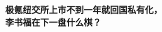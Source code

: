 <!DOCTYPE html>
<html lang="zh-CN">

<head>
    
<title>极氪纽交所上市不到一年就回国私有化，李书福在下一盘什么棋？_腾讯新闻</title>
<meta name="keywords" content="极氪,李书福,极氪纽交所,吉利,浙江吉利控股集团有限公司,私有化,张翔,上市">
<meta name="description" content="图片来源：视觉中国      文 ｜ 岳家琛       编辑 ｜ 孙春芳      出品 ｜ 棱镜·腾讯小满工作室      5月7日，吉利汽车发文：“计划收购极氪智能科技有限公司已发行全部股份。....">
<meta name="author" content="腾讯网">
<meta name="copyright" content="Copyright 1998 - 2025 Tencent. All Rights Reserved">
<meta property="og:type" content="news" />

<meta property="og:title" content="极氪纽交所上市不到一年就回国私有化，李书福在下一盘什么棋？_腾讯新闻" />
<meta property="og:description" content="图片来源：视觉中国      文 ｜ 岳家琛       编辑 ｜ 孙春芳      出品 ｜ 棱镜·腾讯小满工作室      5月7日，吉利汽车发文：“计划收购极氪智能科技有限公司已发行全部股份。...." />
<meta property="og:url" content="https://news.qq.com/rain/a/20250511A04VPJ00" />
<meta property="og:image" content="https://inews.gtimg.com/om_ls/Og-o-b1yxl1qvshnQ47-usNcye_NYS7JZWKiB33ljx3VoAA_640330/0" />
<meta property="article:author" content="棱镜" />
<meta property="article:published_time" content="2025-05-11 16:25:21" />
<meta property="category" content="auto" />

<meta name="baidu-site-verification" content="jJeIJ5X7pP" />
    <meta charset="utf-8" />
<meta http-equiv="X-UA-Compatible" content="IE=Edge" />
<meta name="viewport" content="width=device-width, initial-scale=1, shrink-to-fit=no" />
<link rel="dns-prefetch" href="mat1.gtimg.com">
<link rel="dns-prefetch" href="i.news.qq.com">
<link rel="shortcut icon" href="https://mat1.gtimg.com/qqcdn/qqindex2021/favicon.ico">
<script nomodule="true" src="https://mat1.gtimg.com/qqcdn/qqindex2021/common-static/20240515201444/core3-37-1.min.js"></script>
<script>
  try {
    if (!window.IntersectionObserver) {
      var observerScript = document.createElement('script');
      observerScript.src = "https://mat1.gtimg.com/qqcdn/qqindex2021/common-static/20241024141058/intersection-observer-polyfill.js";
      document.head.appendChild(observerScript);
    }
  } catch (error) {}
</script>

<script>
  try {
    if (!Element.prototype.scrollTo) {
      var scrollScript = document.createElement('script');
      scrollScript.src = "https://mat1.gtimg.com/qqcdn/qqindex2021/common-static/20241025153001/scroll-behavior-polyfill.js";
      document.head.appendChild(scrollScript);
    }
  } catch (error) {}
</script>
<script>
  try {
    if ('scrollRestoration' in window.history) {
      window.history.scrollRestoration = 'manual';
    }
    window.isPcClient = Boolean(window.electron) && (
      window.navigator.userAgent.indexOf('pc-client') > 0 ||
      window.navigator.userAgent.indexOf('TencentNews') > 0
    );
  } catch {}
</script>
<script>
  try {
    if (window.isPcClient) {
      var bodyStyle = document.createElement('style');
      bodyStyle.innerText = 'body{ zoom: 0.95 }';
      document.head.appendChild(bodyStyle);
    }
  } catch {}
</script>
<script>
  window.DATA = {"url":"https://view.inews.qq.com/a/20250511A04VPJ00","article_id":"20250511A04VPJ00","article_type":"0","title":"极氪纽交所上市不到一年就回国私有化，李书福在下一盘什么棋？","desc":"图片来源：视觉中国      文 ｜ 岳家琛       编辑 ｜ 孙春芳      出品 ｜ 棱镜·腾讯小满工作室      5月7日，吉利汽车发文：“计划收购极氪智能科技有限公司已发行全部股份。....","iNewsRecommendLevel":1,"abstract":"图片来源：视觉中国      文 ｜ 岳家琛       编辑 ｜ 孙春芳      出品 ｜ 棱镜·腾讯小满工作室      5月7日，吉利汽车发文：“计划收购极氪智能科技有限公司已发行全部股份。....","catalog1":"auto","ad_channel_sign":"auto","introduction":"","media":"棱镜","media_id":"3285","pubtime":"2025-05-11 16:25:21","comment_id":"8410970296","political":0,"cmsId":"20250511A04VPJ00","cms_id":"20250511A04VPJ00","closeAllAd":0,"closeAllFavorite":false,"originContent":{"directory":{"ai_list":[{"desc":"吉利汽车计划收购极氪全部股份","link":"AIPOS_0"},{"desc":"极氪私有化原因及影响","link":"AIPOS_1"},{"desc":"吉利控股集团《台州宣言》","link":"AIPOS_2"},{"desc":"极氪的市场表现及改革需求","link":"AIPOS_3"},{"desc":"极氪的组织架构调整","link":"AIPOS_4"}],"enable":1,"list":null},"key_points_show":["吉利汽车计划收购极氪智能科技有限公司已发行全部股份，实现完全合并，提升竞争力。","极氪从上市到宣布私有化，仅不到一年时间，私有化后能摆脱资本市场短期波动干扰，提升决策效率。","由于成本和技术成为未来竞争关键因素，吉利开始从“多生孩子好打架”转变为“集中协同”。","极氪与领克品牌整合后，双方研发投入预计将降低10%-20%，供应链成本下降5%-8%，产能利用率提升3%-5%。","目前，极氪面临净亏损问题，2021年至2023年累计亏损约204.33亿元，私有化后或能更好地应对市场竞争。"],"text":"\u003cdiv class=\"rich_media_content\"\u003e\u003cp style=\"text-align: center\"\u003e\u003cspan style=\"display: inline-block; max-width: 100%\" data-widget=\"image\"\u003e\u003c!--IMG_0--\u003e\u003cspan style=\"color: #999; display: block; font-size: 12px; line-height: 18px; text-align: center; word-wrap: break-word\"\u003e图片来源：视觉中国\u003c/span\u003e\u003c/span\u003e\u003c/p\u003e\u003csection style=\"background-color: rgb(255, 255, 255); color: rgb(34, 34, 34); font-size: 17px; letter-spacing: 0.544px; margin: 0px 0px 0em; max-width: 100%; outline: 0px; padding: 0px; text-align: justify; text-wrap-mode: wrap\" data-exeditor-arbitrary-box=\"wrap\"\u003e\u003cp\u003e文 ｜ 岳家琛  \u003c/p\u003e\u003cp\u003e编辑 ｜ 孙春芳\u003c/p\u003e\u003cp\u003e出品 ｜ 棱镜·腾讯小满工作室\u003c/p\u003e\u003c/section\u003e\u003cp style=\"text-align: justify\"\u003e\u003c!--AIPOS_0--\u003e5月7日，\u003c!--SECURE_LINK_BEGIN_0--\u003e吉利汽车\u003c!--SECURE_LINK_END_0--\u003e发文：“计划收购\u003c!--SECURE_LINK_BEGIN_1--\u003e极氪\u003c!--SECURE_LINK_END_1--\u003e智能科技有限公司已发行全部股份。吉利汽车目前持有极氪约65.7%的股份，如交易完成，极氪将与吉利汽车实现完全合并。”\u003c/p\u003e\u003cp style=\"text-align: justify\"\u003e极氪从上市到宣布私有化，仅仅不到一年时间。\u003c/p\u003e\u003cp style=\"text-align: justify\"\u003e对于二者的合并，北方工业大学汽车产业创新研究中心研究员张翔表示：“吉利选择‘回归一个吉利’，可以整合资源，提升竞争力。”\u003c/p\u003e\u003cp style=\"text-align: justify\"\u003e\u003c!--AIPOS_1--\u003e“私有化后的极氪，能够摆脱资本市场的短期波动干扰，提升决策效率，不再受美国股票市场规则的诸多限制，从而能够更灵活地制定战略，实现长远布局。”张翔说。\u003c/p\u003e\u003cp style=\"text-align: justify\"\u003e尤其是对于极氪而言，在销售承压、“一年磨三剑”成为一个梗的背景下，极氪亟需获得集团的支持，并重新取得市场的认可。因而变革势在必行。\u003c/p\u003e\u003cp style=\"text-align: justify\"\u003e截至5月9日收盘，吉利汽车港股报18.36港元，两天累计涨幅9.42%，市值增加159亿港元。极氪美股过去两天实现了15.36%的涨幅。\u003c/p\u003e\u003cp style=\"text-align: justify\"\u003e\u003cspan style=\"display: inline-block; max-width: 100%\" data-widget=\"image\"\u003e\u003c!--IMG_1--\u003e\u003cspan style=\"color: #999; display: block; font-size: 12px; line-height: 18px; text-align: center; word-wrap: break-word\"\u003e（吉利台州临海工厂，作者拍摄）\u003c/span\u003e\u003c/span\u003e\u003c/p\u003e\u003cp style=\"text-align: justify\"\u003e\u003cstrong\u003e李书福回归一个吉利\u003c/strong\u003e\u003c/p\u003e\u003cp style=\"text-align: justify\"\u003e对于吉利和极氪的合并，\u003c!--AIPOS_2--\u003e吉利控股集团在公告中称，此举是进一步落实《台州宣言》，聚焦汽车主业，提升资源利用效率，深化品牌协同的重要步骤，将强化吉利汽车在智能新能源汽车领域的全球竞争力。\u003c/p\u003e\u003cp style=\"text-align: justify\"\u003e什么是《台州宣言》？\u003c/p\u003e\u003cp style=\"text-align: justify\"\u003e2024年9月，吉利控股在台州国际汽车工业博览会上发布了《台州宣言》，宣布企业进入战略转型全新阶段。\u003c/p\u003e\u003cp style=\"text-align: justify\"\u003e浙江台州，被吉利称为“梦开始的地方”。1998年，吉利第一辆汽车在台州临海下线。去年9月，《台州宣言》发布前夕，吉利控股管理层集体来到台州临海工厂参观。吉利控股借用创始地所在城市的名字，命名了自己的转型战略。\u003c!--MID_AD_0--\u003e\u003c!--EOP_0--\u003e\u003c/p\u003e\u003c!--MID_ARTICLE_AD_0--\u003e\u003c!--PARAGRAPH_0--\u003e\u003cp style=\"text-align: justify\"\u003e如今，吉利又进入了转折的“十字路口”。《台州宣言》提出，全面梳理吉利各业务板块，厘清业务定位。进一步明晰各品牌定位，理顺股权关系，减少利益冲突和重复投资，提高资源利用效率。\u003c/p\u003e\u003cp style=\"text-align: justify\"\u003e其中，《台州宣言》提出“厘清业务定位、提高资源利用效率”，也折射出吉利此前定位不清晰，品牌之间存在利益冲突等问题。多品牌战略在供应商、采购、研发等方面的弊端越来越明显。各品牌之间产生了严重内耗。\u003c/p\u003e\u003cp style=\"text-align: justify\"\u003e根据梳理，大整合之前，整个吉利系共有多达14个汽车品牌，如吉利、几何、\u003c!--SECURE_LINK_BEGIN_2--\u003e领克\u003c!--SECURE_LINK_END_2--\u003e、极氪、\u003c!--SECURE_LINK_BEGIN_3--\u003e沃尔沃\u003c!--SECURE_LINK_END_3--\u003e、\u003c!--SECURE_LINK_BEGIN_4--\u003e极星\u003c!--SECURE_LINK_END_4--\u003e、\u003c!--SECURE_LINK_BEGIN_5--\u003e路特斯\u003c!--SECURE_LINK_END_5--\u003e、\u003c!--SECURE_LINK_BEGIN_6--\u003esmart\u003c!--SECURE_LINK_END_6--\u003e、雷达、翼真等。有的是自主品牌，有的是通过收购、入股等方式获得。\u003c/p\u003e\u003cp style=\"text-align: justify\"\u003e“吉利汽车旗下极氪定位为全球豪华科技品牌，领克定位为全球新能源高端品牌，\u003c!--SECURE_LINK_BEGIN_7--\u003e吉利银河\u003c!--SECURE_LINK_END_7--\u003e和中国星定位为全球主流品牌。”对于目前旗下各品牌的定位，吉利控股这样说。\u003c/p\u003e\u003cp style=\"text-align: justify\"\u003e如今，在汽车市场的激烈竞争格局之下，成本和技术成为企业在未来竞争中取胜的关键因素。在这一背景下，吉利开始从“多生孩子好打架”转变为“集中协同”。\u003c/p\u003e\u003cp style=\"text-align: justify\"\u003e吉利控股表示，各品牌在扩大细分市场份额的同时，寻求协同发展，在技术、产品、供应链、制造、营销与服务、国际市场拓展等方面强化协同，提高技术创新实力，激发规模效应。\u003c/p\u003e\u003cp style=\"text-align: justify\"\u003e在这一战略之下，吉利控股在过去半年开展了大刀阔斧的改革。\u003c/p\u003e\u003cp style=\"text-align: justify\"\u003e“‘回归一个吉利’的背后，是吉利对品牌布局的反思与调整。前些年投资热潮席卷，多品牌战略盛行，但随着资本逐渐冷静，多品牌战略的弊端日益凸显，品牌分散导致资源无法集中调配，影响了企业的运营效率与发展活力。”张翔说。\u003c!--MID_AD_1--\u003e\u003c!--EOP_1--\u003e\u003c/p\u003e\u003c!--MID_ARTICLE_AD_1--\u003e\u003c!--PARAGRAPH_1--\u003e\u003cp style=\"text-align: justify\"\u003e对于极氪与吉利汽车合并，吉利控股集团董事长李书福也表示：“面对激烈的市场竞争和日益复杂的经济环境，我们将审时度势、根据《台州宣言》精神，持续推动汽车业务整合，回归一个吉利，整合技术优势，提高创新能力、盈利能力，持续创造长期价值，打造全球领先的智能电动汽车集团。”\u003c!--MID_AD_2--\u003e\u003c!--EOP_2--\u003e\u003c/p\u003e\u003c!--MID_ARTICLE_AD_2--\u003e\u003c!--PARAGRAPH_2--\u003e\u003cp style=\"text-align: justify\"\u003e\u003cstrong\u003e两次整合背后\u003c/strong\u003e\u003c/p\u003e\u003cp style=\"text-align: justify\"\u003e《台州宣言》后，吉利控股的第一个改革便是极氪与领克的合并。\u003c/p\u003e\u003cp style=\"text-align: justify\"\u003e2024年11月14日，吉利宣布了领克和极氪的合并计划。今年2月14日，极氪、领克完成股权交割，正式成立极氪科技集团，极氪持有领克51%股份，领克其余49%股份继续由吉利汽车旗下全资子公司持有。\u003c/p\u003e\u003cp style=\"text-align: justify\"\u003e极氪成立初衷是作为吉利向高端纯电赛道转型的抓手。平安证券的研报也分析道，当年选择独立于传统车企，可以让极氪轻装上阵，探索转型路径，以较快速度获取转型经验，并赋能给整个吉利汽车集团。\u003c/p\u003e\u003cp style=\"text-align: justify\"\u003e而如今，“极氪已成功培育壮大，私有化退市能避免资源分散，充分利用已有的海外市场经验与资源，优化集团的资本配置。”张翔说。\u003c/p\u003e\u003cp style=\"text-align: justify\"\u003e极氪智能科技CEO安聪慧在财报电话会上表示，极氪和领克品牌整合，将进行全面的产品梳理和规划，避免冲突。\u003c/p\u003e\u003cp style=\"text-align: justify\"\u003e节省成本，减少资源浪费是最直接的效果。在财报电话会上，安聪慧称，在极氪和领克品牌整合后，双方研发投入预计将降低10%-20%，供应链成本下降5%-8%，产能利用率提升3%-5%。\u003c/p\u003e\u003cp style=\"text-align: justify\"\u003e吉利控股行政总裁桂生悦在电话会上也表示，极氪和领克如果不整合，必然带来同业竞争的内部矛盾，双方在研发、架构、销售等多方面也会出现重复投资和叠加花费的局面。\u003c/p\u003e\u003cp style=\"text-align: justify\"\u003e“如果不整合，无论是领克还是极氪，综合竞争力都无法提升。”桂生悦说。\u003c/p\u003e\u003cp style=\"text-align: justify\"\u003e本次私有化则是另一个考量。事实上，极氪退市并入吉利汽车，发生得很突然。\u003c/p\u003e\u003cp style=\"text-align: justify\"\u003e此前，极星已经在美国的交易所上市，但资本的力量并没有对这一品牌带来帮助。而今，极氪类似的迹象也开始明显。\u003c/p\u003e\u003cp style=\"text-align: justify\"\u003e2024年5月10日，极氪在纽交所挂牌上市，发行价为21美元，市值98亿美元。但是自上市以来，极氪在美股市场的表现整体欠佳，股价一直在20至30美元之间来回波动，并未如此前上市的“蔚、小、理”一样实现股价飙升。\u003c!--MID_AD_3--\u003e\u003c!--EOP_3--\u003e\u003c/p\u003e\u003c!--MID_ARTICLE_AD_3--\u003e\u003c!--PARAGRAPH_3--\u003e\u003cp style=\"text-align: justify\"\u003e一位汽车行业的分析师认为，2025年4月，美国证监会启动大规模中概股退市调查，且极氪自身也一直亏损，这使得在目前的形势下，极氪在美国资本市场难以实现再融资。\u003c/p\u003e\u003cp style=\"text-align: justify\"\u003e他表示，只有私有化，极氪才能拥有继续应对市场竞争的“子弹”。\u003c/p\u003e\u003cp style=\"text-align: justify\"\u003e\u003cstrong\u003e一系列调整正在进行中\u003c/strong\u003e\u003c/p\u003e\u003cp style=\"text-align: justify\"\u003e“极氪之于吉利，是探索高端化的重要资产，如果因为资本的问题导致品牌没落，这对于整个吉利都是非常危险的。”一位汽车行业人士说。\u003c/p\u003e\u003cp style=\"text-align: justify\"\u003e\u003c!--AIPOS_3--\u003e目前，仍未实现扭亏是极氪面临的棘手问题。2021年至2023年，极氪净亏损分别高达45.14亿元、76.55亿元和82.64亿元，三年累计亏损约204.33亿元。\u003c/p\u003e\u003cp style=\"text-align: justify\"\u003e2024年全年，极氪品牌实现总营收约759.13亿元，同比增长47%。然而，全年净亏损却高达64.24亿元。亏损的主要原因是研发费用的不断攀升以及渠道搭建铺设的基础成本支出。\u003c/p\u003e\u003cp style=\"text-align: justify\"\u003e从销售数据来看，今年前4个月，极氪科技集团整体销量为15.53万台，其中领克表现尚可，销量为10.02万台，同比增长26%；极氪品牌销量仅为5.51万台，同比仅增长12%，增幅落后于领克。\u003c/p\u003e\u003cp style=\"text-align: justify\"\u003e目前，极氪共有6款车型在售，包括\u003c!--SECURE_LINK_BEGIN_8--\u003e极氪001\u003c!--SECURE_LINK_END_8--\u003e、007、009、X、7X、MIX，涵盖了轿跑、轿车、MPV、SUV，均为纯电车型。今年，极氪将推出3款全新车型。\u003c/p\u003e\u003cp style=\"text-align: justify\"\u003e2024年，极氪汽车销售总量为22.21万台，同比增长87%，虽然成为“中国纯电豪华品牌销售冠军”，却没有完成年度销售23万台的目标。其中，主力车型极氪001因\u003c!--SECURE_LINK_BEGIN_9--\u003e小米SU7\u003c!--SECURE_LINK_END_9--\u003e等竞品冲击而导致销量下滑。\u003c!--MID_AD_4--\u003e\u003c!--EOP_4--\u003e\u003c/p\u003e\u003c!--MID_ARTICLE_AD_4--\u003e\u003c!--PARAGRAPH_4--\u003e\u003cp style=\"text-align: justify\"\u003e面对迫切的改革需求，极氪选择先调整人力结构。\u003c/p\u003e\u003cp style=\"text-align: justify\"\u003e\u003c!--AIPOS_4--\u003e极氪科技集团5月4日宣布，极氪科技集团副总裁、领克销售公司总经理林杰开始分管极氪品牌国内营销、销售、服务整体工作，直接管理品牌营销中心、用户增长中心、用户交付中心。\u003c/p\u003e\u003cp style=\"text-align: justify\"\u003e此外，极氪科技集团副总裁林金文，将直接管理用户服务中心、用户网络中心、用户数字化、运营与流程，并协助林杰处理极氪品牌国内的营销、销售及服务工作，向林杰汇报。\u003c/p\u003e\u003cp style=\"text-align: justify\"\u003e据吉利一位内部人士称，林杰是吉利体系内的一员“老将”了，本次调整的主要任务就是统筹领克与极氪的协同战略，更好的发挥整合效应。\u003c/p\u003e\u003cp style=\"text-align: justify\"\u003e随着本次私有化的进行，极氪与吉利团队或许也将面临进一步调整。\u003c/p\u003e\u003cp style=\"text-align: justify\"\u003e林杰上任后，销售渠道变革的措施已经传出。\u003c/p\u003e\u003cp style=\"text-align: justify\"\u003e未来，极氪将在四五线等下沉的空白市场和低效市场引入合伙人模式，门店依旧沿用极氪家名字，构建“直营为主、合伙人模式为辅”的新打法。\u003c/p\u003e\u003cp style=\"text-align: justify\"\u003e极氪规划在2025年新开近200家门店，到今年年底，预计门店数量达到560家左右。\u003c/p\u003e\u003cp style=\"text-align: justify\"\u003e据媒体报道称，极氪首批选取衢州、惠州、三亚、乌鲁木齐、临沂5个已开业城市转型合伙人模式。在合伙人的筛选方面，优先吉利、领克体系内的投资人，同时向社会优质投资人开放。\u003c/p\u003e\u003cp style=\"text-align: justify\"\u003e据一位汽车行业人士分析，围绕着吉利和极氪的一系列变革，也是传统车企在当前重构竞争力的一场实验。当规模扩张边际效益递减时，无论研发还是营销，能力聚焦才是车企突围的关键。\u003c/p\u003e\u003cp style=\"text-align: justify\"\u003e如果吉利和极氪的这一系列改革取得成功，其意义或许不仅局限于这一家企业，也将为中国汽车企业突出重围，多品牌整合提供一个范式。\u003c/p\u003e\u003cdiv powered-by=\"qqnews_ex-editor\"\u003e\u003c/div\u003e\u003cstyle\u003e.rich_media_content{--news-tabel-th-night-color: #444444;--news-font-day-color: #333;--news-font-night-color: #d9d9d9;--news-bottom-distance: 22px}.rich_media_content p:not([data-exeditor-arbitrary-box=image-box]){letter-spacing:.5px;line-height:30px;margin-bottom:var(--news-bottom-distance);word-wrap:break-word}.rich_media_content{color:var(--news-font-day-color);font-size:18px}@media(prefers-color-scheme:dark){body:not([data-weui-theme=light]):not([dark-mode-disable=true]) .rich_media_content p:not([data-exeditor-arbitrary-box=image-box]){letter-spacing:.5px;line-height:30px;margin-bottom:var(--news-bottom-distance);word-wrap:break-word}body:not([data-weui-theme=light]):not([dark-mode-disable=true]) .rich_media_content{color:var(--news-font-night-color)}}.data_color_scheme_dark .rich_media_content p:not([data-exeditor-arbitrary-box=image-box]){letter-spacing:.5px;line-height:30px;margin-bottom:var(--news-bottom-distance);word-wrap:break-word}.data_color_scheme_dark .rich_media_content{color:var(--news-font-night-color)}.data_color_scheme_dark .rich_media_content{font-size:18px}.rich_media_content p[data-exeditor-arbitrary-box=image-box]{margin-bottom:11px}.rich_media_content\u003ediv:not(.qnt-video),.rich_media_content\u003esection{margin-bottom:var(--news-bottom-distance)}.rich_media_content hr{margin-bottom:var(--news-bottom-distance)}.rich_media_content .link_list{margin:0;margin-top:20px;min-height:0!important}.rich_media_content blockquote{background:#f9f9f9;border-left:6px solid #ccc;margin:1.5em 10px;padding:.5em 10px}.rich_media_content blockquote p{margin-bottom:0!important}.data_color_scheme_dark .rich_media_content blockquote{background:#323232}@media(prefers-color-scheme:dark){body:not([data-weui-theme=light]):not([dark-mode-disable=true]) .rich_media_content blockquote{background:#323232}}.rich_media_content ol[data-ex-list]{--ol-start: 1;--ol-list-style-type: decimal;list-style-type:none;counter-reset:olCounter calc(var(--ol-start,1) - 1);position:relative}.rich_media_content ol[data-ex-list]\u003eli\u003e:first-child::before{content:counter(olCounter,var(--ol-list-style-type)) '. ';counter-increment:olCounter;font-variant-numeric:tabular-nums;display:inline-block}.rich_media_content ul[data-ex-list]{--ul-list-style-type: circle;list-style-type:none;position:relative}.rich_media_content ul[data-ex-list].nonUnicode-list-style-type\u003eli\u003e:first-child::before{content:var(--ul-list-style-type) ' ';font-variant-numeric:tabular-nums;display:inline-block;transform:scale(0.5)}.rich_media_content ul[data-ex-list].unicode-list-style-type\u003eli\u003e:first-child::before{content:var(--ul-list-style-type) ' ';font-variant-numeric:tabular-nums;display:inline-block;transform:scale(0.8)}.rich_media_content ol:not([data-ex-list]){padding-left:revert}.rich_media_content ul:not([data-ex-list]){padding-left:revert}.rich_media_content table{display:table;border-collapse:collapse;margin-bottom:var(--news-bottom-distance)}.rich_media_content table th,.rich_media_content table td{word-wrap:break-word;border:1px solid #ddd;white-space:nowrap;padding:2px 5px}.rich_media_content table th{font-weight:700;background-color:#f0f0f0;text-align:left}.rich_media_content table p{margin-bottom:0!important}.data_color_scheme_dark .rich_media_content table th{background:var(--news-tabel-th-night-color)}@media(prefers-color-scheme:dark){body:not([data-weui-theme=light]):not([dark-mode-disable=true]) .rich_media_content table th{background:var(--news-tabel-th-night-color)}}.rich_media_content .qqnews_image_desc,.rich_media_content p[type=om-image-desc]{line-height:20px!important;text-align:center!important;font-size:14px!important;color:#666!important}.rich_media_content div[data-exeditor-arbitrary-box=wrap]:not([data-exeditor-arbitrary-box-special-style]){max-width:100%}.rich_media_content .qqnews-content{--wmfont: 0;--wmcolor: transparent;font-size:var(--wmfont);color:var(--wmcolor);line-height:var(--wmfont)!important;margin-bottom:var(--wmfont)!important}.rich_media_content .qqnews_sign_emphasis{background:#f7f7f7}.rich_media_content .qqnews_sign_emphasis ol{word-wrap:break-word;border:none;color:#5c5c5c;line-height:28px;list-style:none;margin:14px 0 6px;padding:16px 15px 4px}.rich_media_content .qqnews_sign_emphasis p{margin-bottom:12px!important}.rich_media_content .qqnews_sign_emphasis ol\u003eli\u003ep{padding-left:30px}.rich_media_content .qqnews_sign_emphasis ol\u003eli{list-style:none}.rich_media_content .qqnews_sign_emphasis ol\u003eli\u003ep:first-child::before{margin-left:-30px;content:counter(olCounter,decimal) ''!important;counter-increment:olCounter!important;font-variant-numeric:tabular-nums!important;background:#37f;border-radius:2px;color:#fff;font-size:15px;font-style:normal;text-align:center;line-height:18px;width:18px;height:18px;margin-right:12px;position:relative;top:-1px}.data_color_scheme_dark .rich_media_content .qqnews_sign_emphasis{background:#262626}.data_color_scheme_dark .rich_media_content .qqnews_sign_emphasis ol\u003eli\u003ep{color:#a9a9a9}@media(prefers-color-scheme:dark){body:not([data-weui-theme=light]):not([dark-mode-disable=true]) .rich_media_content .qqnews_sign_emphasis{background:#262626}body:not([data-weui-theme=light]):not([dark-mode-disable=true]) .rich_media_content .qqnews_sign_emphasis ol\u003eli\u003ep{color:#a9a9a9}}.rich_media_content h1,.rich_media_content h2,.rich_media_content h3,.rich_media_content h4,.rich_media_content h5,.rich_media_content h6{margin-bottom:var(--news-bottom-distance);font-weight:700}.rich_media_content h1{font-size:20px}.rich_media_content h2,.rich_media_content h3{font-size:19px}.rich_media_content h4,.rich_media_content h5,.rich_media_content h6{font-size:18px}.rich_media_content li:empty{display:none}.rich_media_content ul,.rich_media_content ol{margin-bottom:var(--news-bottom-distance)}.rich_media_content div\u003ep:only-child{margin-bottom:0!important}.rich_media_content .cms-cke-widget-title-wrap p{margin-bottom:0!important}\u003c/style\u003e\u003c/div\u003e","version":"v2"},"originAttribute":{"IMG_0":{"bigOrigUrl":"https://inews.gtimg.com/news_bt/OYARWwLzHKk5W8Lui_354rsrJ00vG3x3FZDBJZwMiSw4sAA/0","compressUrl":"https://inews.gtimg.com/news_bt/OYARWwLzHKk5W8Lui_354rsrJ00vG3x3FZDBJZwMiSw4sAA/641","desc":"","fullPic":"1","height":458,"imgurl0":"https://inews.gtimg.com/news_bt/OYARWwLzHKk5W8Lui_354rsrJ00vG3x3FZDBJZwMiSw4sAA/0","imgurl1000":"https://inews.gtimg.com/news_bt/OYARWwLzHKk5W8Lui_354rsrJ00vG3x3FZDBJZwMiSw4sAA/1000","islong":0,"origUrl":"https://inews.gtimg.com/news_bt/OYARWwLzHKk5W8Lui_354rsrJ00vG3x3FZDBJZwMiSw4sAA/1000","size":2507,"style":"display: inline-block; max-width: 100%; width: 100%","thumb":"https://inews.gtimg.com/news_bt/OYARWwLzHKk5W8Lui_354rsrJ00vG3x3FZDBJZwMiSw4sAA_181x181s/0","url":"https://inews.gtimg.com/news_bt/OYARWwLzHKk5W8Lui_354rsrJ00vG3x3FZDBJZwMiSw4sAA/641","width":641},"IMG_1":{"bigOrigUrl":"https://inews.gtimg.com/news_bt/Olq1CehtKrtTPUr_I8K5AUqyPuGtSfTqaZQn00gLbd-EIAA/0","compressUrl":"https://inews.gtimg.com/news_bt/Olq1CehtKrtTPUr_I8K5AUqyPuGtSfTqaZQn00gLbd-EIAA/641","desc":"","fullPic":"1","height":480,"imgurl0":"https://inews.gtimg.com/news_bt/Olq1CehtKrtTPUr_I8K5AUqyPuGtSfTqaZQn00gLbd-EIAA/0","imgurl1000":"https://inews.gtimg.com/news_bt/Olq1CehtKrtTPUr_I8K5AUqyPuGtSfTqaZQn00gLbd-EIAA/1000","islong":0,"origUrl":"https://inews.gtimg.com/news_bt/Olq1CehtKrtTPUr_I8K5AUqyPuGtSfTqaZQn00gLbd-EIAA/641","size":91,"style":"display: inline-block; max-width: 100%; width: 100%","thumb":"https://inews.gtimg.com/news_bt/Olq1CehtKrtTPUr_I8K5AUqyPuGtSfTqaZQn00gLbd-EIAA_181x181s/0","url":"https://inews.gtimg.com/news_bt/Olq1CehtKrtTPUr_I8K5AUqyPuGtSfTqaZQn00gLbd-EIAA/641","width":641},"SECURE_LINK_BEGIN_0":{"cms_orig_info":{"desc":"吉利汽车","trust_level":1,"type":"huaci_car","url":"https://auto.qq.com/h5/select.html/?qnShowType=1#/vehicle?brand_id=34\u0026source=article_underline_word"},"desc":"吉利汽车","trust_level":1,"type":"huaci_car","url":"https://auto.qq.com/h5/select.html/?qnShowType=1#/vehicle?brand_id=34\u0026source=article_underline_word"},"SECURE_LINK_BEGIN_1":{"cms_orig_info":{"desc":"极氪","trust_level":1,"type":"huaci_car","url":"https://auto.qq.com/h5/select.html/?qnShowType=1#/vehicle?brand_id=450\u0026source=article_underline_word"},"desc":"极氪","trust_level":1,"type":"huaci_car","url":"https://auto.qq.com/h5/select.html/?qnShowType=1#/vehicle?brand_id=450\u0026source=article_underline_word"},"SECURE_LINK_BEGIN_2":{"cms_orig_info":{"desc":"领克","trust_level":1,"type":"huaci_car","url":"https://auto.qq.com/h5/select.html/?qnShowType=1#/vehicle?brand_id=267\u0026source=article_underline_word"},"desc":"领克","trust_level":1,"type":"huaci_car","url":"https://auto.qq.com/h5/select.html/?qnShowType=1#/vehicle?brand_id=267\u0026source=article_underline_word"},"SECURE_LINK_BEGIN_3":{"cms_orig_info":{"desc":"沃尔沃","trust_level":1,"type":"huaci_car","url":"https://auto.qq.com/h5/select.html/?qnShowType=1#/vehicle?brand_id=19\u0026source=article_underline_word"},"desc":"沃尔沃","trust_level":1,"type":"huaci_car","url":"https://auto.qq.com/h5/select.html/?qnShowType=1#/vehicle?brand_id=19\u0026source=article_underline_word"},"SECURE_LINK_BEGIN_4":{"cms_orig_info":{"desc":"极星","trust_level":1,"type":"huaci_car","url":"https://auto.qq.com/h5/select.html/?qnShowType=1#/vehicle?brand_id=293\u0026source=article_underline_word"},"desc":"极星","trust_level":1,"type":"huaci_car","url":"https://auto.qq.com/h5/select.html/?qnShowType=1#/vehicle?brand_id=293\u0026source=article_underline_word"},"SECURE_LINK_BEGIN_5":{"cms_orig_info":{"desc":"路特斯","trust_level":1,"type":"huaci_car","url":"https://auto.qq.com/h5/select.html/?qnShowType=1#/vehicle?brand_id=83\u0026source=article_underline_word"},"desc":"路特斯","trust_level":1,"type":"huaci_car","url":"https://auto.qq.com/h5/select.html/?qnShowType=1#/vehicle?brand_id=83\u0026source=article_underline_word"},"SECURE_LINK_BEGIN_6":{"cms_orig_info":{"desc":"smart","trust_level":1,"type":"huaci_car","url":"https://auto.qq.com/h5/series.html/#/?serial_id=9308\u0026source=article_underline_word"},"desc":"smart","trust_level":1,"type":"huaci_car","url":"https://auto.qq.com/h5/series.html/#/?serial_id=9308\u0026source=article_underline_word"},"SECURE_LINK_BEGIN_7":{"cms_orig_info":{"desc":"吉利银河","trust_level":1,"type":"huaci_car","url":"https://auto.qq.com/h5/select.html/?qnShowType=1#/vehicle?brand_id=726\u0026source=article_underline_word"},"desc":"吉利银河","trust_level":1,"type":"huaci_car","url":"https://auto.qq.com/h5/select.html/?qnShowType=1#/vehicle?brand_id=726\u0026source=article_underline_word"},"SECURE_LINK_BEGIN_8":{"cms_orig_info":{"desc":"极氪001","trust_level":1,"type":"huaci_car","url":"https://auto.qq.com/h5/series.html/#/?serial_id=7440\u0026source=article_underline_word"},"desc":"极氪001","trust_level":1,"type":"huaci_car","url":"https://auto.qq.com/h5/series.html/#/?serial_id=7440\u0026source=article_underline_word"},"SECURE_LINK_BEGIN_9":{"cms_orig_info":{"desc":"小米SU7","trust_level":1,"type":"huaci_car","url":"https://auto.qq.com/h5/series.html/#/?serial_id=10628\u0026source=article_underline_word"},"desc":"小米SU7","trust_level":1,"type":"huaci_car","url":"https://auto.qq.com/h5/series.html/#/?serial_id=10628\u0026source=article_underline_word"},"SECURE_LINK_END_0":{"trust_level":1},"SECURE_LINK_END_1":{"trust_level":1},"SECURE_LINK_END_2":{"trust_level":1},"SECURE_LINK_END_3":{"trust_level":1},"SECURE_LINK_END_4":{"trust_level":1},"SECURE_LINK_END_5":{"trust_level":1},"SECURE_LINK_END_6":{"trust_level":1},"SECURE_LINK_END_7":{"trust_level":1},"SECURE_LINK_END_8":{"trust_level":1},"SECURE_LINK_END_9":{"trust_level":1}},"selfDeclare":{},"userAddress":"北京","card":{"chlid":"3285","chlname":"棱镜","desc":"腾讯新闻出品栏目，《棱镜》聚焦泛财经深度记录。","icon":"https://inews.gtimg.com/newsapp_ls/0/14314586619_200200/0","msgEntry":1,"uin":"ec18505b6957a1314c","update_frequency":"0","vip_desc":"腾讯新闻《棱镜》栏目官方账号","vip_icon_night":"http://inews.gtimg.com/newsapp_ls/0/14876052067/0","vip_place":"left","vip_type":"30012","vip_icon":"http://inews.gtimg.com/newsapp_ls/0/14876051701/0","vip_type_new":"30012","suid":"8QMd2n1V5YAbvzzf","liveInfo":{},"cpLevel":1},"interationCount":{"like":1,"collect":0,"share":1},"payment_info":{"is_free_to_read":0,"need_pay":0,"pay_type":"","text_free_percent":0},"article_is_pay":false,"payment_column_info_v1":{"is_column_pay":false,"read_count_all":0},"tag_info_item":null,"contentWordsNum":3003,"extraProperty":{"FeedbackDetailDisableInsert":0,"zanSkinType":""},"relateWelfare":{},"aiSwitch":true,"isOversize":false,"videoArr":[]};
</script>
<script>
  window.channelInfo = {"channelConfig":{"channelNav":[{"_auto_id":"1","active_alien_img":"","alien_img":"","channel_id":"news_news_home","is_local":"0","link":"https://www.qq.com","name_cn":"首页","name_en":"home"},{"_auto_id":"2","active_alien_img":"","alien_img":"","channel_id":"news_news_top","is_local":"0","link":"","name_cn":"要闻","name_en":"news"},{"_auto_id":"4","active_alien_img":"","alien_img":"","channel_id":"news_news_bj","is_local":"1","link":"","name_cn":"北京","name_en":"bj"},{"_auto_id":"5","active_alien_img":"","alien_img":"","channel_id":"news_news_finance","is_local":"0","link":"","name_cn":"财经","name_en":"finance"},{"_auto_id":"6","active_alien_img":"","alien_img":"","channel_id":"news_news_tech","is_local":"0","link":"","name_cn":"科技","name_en":"tech"},{"_auto_id":"7","active_alien_img":"","alien_img":"","channel_id":"tv","is_local":"0","link":"https://v.qq.com/channel/tv/?ptag=qqnews","name_cn":"电视剧","name_en":"tv"},{"_auto_id":"8","active_alien_img":"","alien_img":"","channel_id":"news_news_qa","is_local":"0","link":"","name_cn":"热问","name_en":"qa"},{"_auto_id":"9","active_alien_img":"","alien_img":"","channel_id":"news_news_ent","is_local":"0","link":"","name_cn":"娱乐","name_en":"ent"},{"_auto_id":"10","active_alien_img":"","alien_img":"","channel_id":"variety","is_local":"0","link":"https://v.qq.com/channel/variety/?ptag=qqnews","name_cn":"综艺","name_en":"variety"},{"_auto_id":"11","active_alien_img":"","alien_img":"","channel_id":"news_news_sports","is_local":"0","link":"","name_cn":"体育","name_en":"sports"},{"_auto_id":"13","active_alien_img":"","alien_img":"","channel_id":"news_news_nba","is_local":"0","link":"","name_cn":"NBA","name_en":"nba"},{"_auto_id":"14","active_alien_img":"","alien_img":"","channel_id":"news_news_world","is_local":"0","link":"","name_cn":"国际","name_en":"world"},{"_auto_id":"15","active_alien_img":"","alien_img":"","channel_id":"news_news_mil","is_local":"0","link":"","name_cn":"军事","name_en":"milite"},{"_auto_id":"16","active_alien_img":"","alien_img":"","channel_id":"news_news_auto","is_local":"0","link":"","name_cn":"汽车","name_en":"auto"},{"_auto_id":"17","active_alien_img":"","alien_img":"","channel_id":"news_news_house","is_local":"0","link":"","name_cn":"房产","name_en":"house"},{"_auto_id":"18","active_alien_img":"","alien_img":"","channel_id":"news_news_edu","is_local":"0","link":"","name_cn":"教育","name_en":"edu"},{"_auto_id":"19","active_alien_img":"","alien_img":"","channel_id":"news_news_antip","is_local":"0","link":"","name_cn":"健康","name_en":"health"},{"_auto_id":"20","active_alien_img":"","alien_img":"","channel_id":"news_news_video","is_local":"0","link":"","name_cn":"视频","name_en":"video"},{"_auto_id":"21","active_alien_img":"","alien_img":"","channel_id":"news_news_game","is_local":"0","link":"","name_cn":"游戏","name_en":"games"},{"_auto_id":"22","active_alien_img":"","alien_img":"","channel_id":"news_news_nchupin","is_local":"0","link":"","name_cn":"眼界","name_en":"chupin"},{"_auto_id":"24","active_alien_img":"","alien_img":"","channel_id":"news_news_football","is_local":"0","link":"","name_cn":"足球","name_en":"football"},{"_auto_id":"25","active_alien_img":"","alien_img":"","channel_id":"news_news_kepu","is_local":"0","link":"","name_cn":"科学","name_en":"kepu"},{"_auto_id":"26","active_alien_img":"","alien_img":"","channel_id":"news_news_digi","is_local":"0","link":"","name_cn":"数码","name_en":"digi"},{"_auto_id":"28","active_alien_img":"","alien_img":"","channel_id":"ymzx","is_local":"0","link":"https://gamer.qq.com/v2/cloudgame/game/96897?ichannel=txxwpc0Ftxxwpc1","name_cn":"元梦之星","name_en":"news_news_ymzx"},{"_auto_id":"31","active_alien_img":"","alien_img":"","channel_id":"movie","is_local":"0","link":"https://v.qq.com/channel/movie/?ptag=qqnews","name_cn":"电影","name_en":"movie"},{"_auto_id":"32","active_alien_img":"","alien_img":"","channel_id":"news_news_esport","is_local":"0","link":"","name_cn":"电竞","name_en":"esport"},{"_auto_id":"34","active_alien_img":"","alien_img":"","channel_id":"news_news_history","is_local":"0","link":"","name_cn":"历史","name_en":"history"},{"_auto_id":"35","active_alien_img":"","alien_img":"","channel_id":"news_news_baby","is_local":"0","link":"","name_cn":"育儿","name_en":"baby"},{"_auto_id":"36","active_alien_img":"","alien_img":"","channel_id":"hbjy","is_local":"0","link":"https://gp.qq.com/act/a20250421mnqlx/news.shtml","name_cn":"和平精英","name_en":"news_news_hbjy"},{"_auto_id":"37","active_alien_img":"","alien_img":"","channel_id":"cloud_gamer","is_local":"0","link":"https://gamer.qq.com/?ichannel=txxwpc0Ftxxwpc1","name_cn":"云游戏","name_en":"cloud_gamer"},{"_auto_id":"38","active_alien_img":"","alien_img":"","channel_id":"news_news_lic","is_local":"0","link":"","name_cn":"理财","name_en":"finance_licai"},{"_auto_id":"39","active_alien_img":"","alien_img":"","channel_id":"news_news_istock","is_local":"0","link":"","name_cn":"股票","name_en":"finance_stock"},{"_auto_id":"40","active_alien_img":"","alien_img":"","channel_id":"ren_min_shi_pin","is_local":"0","link":"https://news.qq.com/omn/author/8QMd3Hld74cbujbY?tab=om_video","name_cn":"人民视频","name_en":"ren_min_shi_pin"},{"_auto_id":"41","active_alien_img":"","alien_img":"","channel_id":"news_news_weather","is_local":"0","link":"https://tianqi.qq.com/index.htm","name_cn":"天气","name_en":"weather"}]}};
</script>
<script>
  window.articleConfig = {"rightConfig":[{"_auto_id":"1","category_key":"default","modules":"{\"moduleList\":[{\"title\":\"作者其他文章\",\"id\":\"user_article\"},{\"title\":\"精选视频\",\"id\":\"video_album\",\"videoType\":\"tag\",\"videoId\":\"aUepxrtchGM=\",\"isSticky\":0},{\"title\":\"下载条\",\"id\":\"download_banner\",\"isSticky\":1},{\"title\":\"热点榜\",\"id\":\"hot_rank_list\",\"isSticky\":1},{\"title\":\"广告推广\",\"id\":\"ssp_ad_module\",\"category\":\"ad_ssp\",\"loid\":\"109\",\"isSticky\":1},{\"title\":\"广告推广位\",\"id\":\"c2s_ad_module\",\"category\":\"right_c2s\",\"path\":\"QQcom_all_Rectangle-1|QQcom_all_Rectangle-2|QQcom_all_Rectangle-3\",\"isSticky\":1}]}"},{"_auto_id":"2","category_key":"ent","modules":"{\"moduleList\":[{\"title\":\"作者其他文章\",\"id\":\"user_article\"},{\"title\":\"精选视频\",\"id\":\"video_album\",\"videoType\":\"tag\",\"videoId\":\"aUepxrtchGM=\"},{\"title\":\"下载条\",\"id\":\"download_banner\",\"isSticky\":1},{\"title\":\"热点榜\",\"id\":\"hot_rank_list\",\"isSticky\":1},{\"title\":\"广告推广\",\"id\":\"ssp_ad_module\",\"category\":\"ad_ssp\",\"loid\":\"109\",\"isSticky\":1},{\"title\":\"广告推广\",\"id\":\"ssp_ad_module\",\"category\":\"ad_ssp\",\"loid\":\"117\",\"isSticky\":1}]}"},{"_auto_id":"3","category_key":"game","modules":"{\"moduleList\":[{\"title\":\"作者其他文章\",\"id\":\"user_article\"},{\"title\":\"精选视频\",\"id\":\"video_album\",\"videoType\":\"tag\",\"videoId\":\"aUepxrtchGM=\"},{\"title\":\"热门游戏\",\"id\":\"recommend_game\",\"isSticky\":0},{\"title\":\"下载条\",\"id\":\"download_banner\",\"isSticky\":1},{\"title\":\"热点榜\",\"id\":\"hot_rank_list\",\"isSticky\":1},{\"title\":\"广告推广\",\"id\":\"ssp_ad_module\",\"category\":\"ad_ssp\",\"loid\":\"109\",\"isSticky\":1},{\"title\":\"广告推广位\",\"id\":\"c2s_ad_module\",\"category\":\"right_c2s\",\"path\":\"QQcom_all_Rectangle-1|QQcom_all_Rectangle-2|QQcom_all_Rectangle-3\",\"isSticky\":1}]}"},{"_auto_id":"4","category_key":"tech","modules":"{\"moduleList\":[{\"title\":\"作者其他文章\",\"id\":\"user_article\"},{\"title\":\"精选视频\",\"id\":\"video_album\",\"videoType\":\"tag\",\"videoId\":\"aUepxrtchGM=\"},{\"title\":\"下载条\",\"id\":\"download_banner\",\"isSticky\":1},{\"title\":\"热点榜\",\"id\":\"hot_rank_list\",\"isSticky\":1},{\"title\":\"广告推广\",\"id\":\"ssp_ad_module\",\"category\":\"ad_ssp\",\"loid\":\"109\",\"isSticky\":1},{\"title\":\"广告推广位\",\"id\":\"c2s_ad_module\",\"category\":\"right_c2s\",\"path\":\"QQcom_all_Rectangle-1|QQcom_all_Rectangle-2|QQcom_all_Rectangle-3\",\"isSticky\":1}]}"},{"_auto_id":"5","category_key":"finance","modules":"{\"moduleList\":[{\"title\":\"作者其他文章\",\"id\":\"user_article\"},{\"title\":\"精选视频\",\"id\":\"video_album\",\"videoType\":\"tag\",\"videoId\":\"aUepxrtchGM=\"},{\"title\":\"下载条\",\"id\":\"download_banner\",\"isSticky\":1},{\"title\":\"热点榜\",\"id\":\"hot_rank_list\",\"isSticky\":1},{\"title\":\"广告推广\",\"id\":\"ssp_ad_module\",\"category\":\"ad_ssp\",\"loid\":\"109\",\"isSticky\":1},{\"title\":\"广告推广位\",\"id\":\"c2s_ad_module\",\"category\":\"right_c2s\",\"path\":\"QQcom_all_Rectangle-1|QQcom_all_Rectangle-2|QQcom_all_Rectangle-3\",\"isSticky\":1}]}"},{"_auto_id":"6","category_key":"news","modules":"{\"moduleList\":[{\"title\":\"作者其他文章\",\"id\":\"user_article\"},{\"title\":\"精选视频\",\"id\":\"video_album\",\"videoType\":\"tag\",\"videoId\":\"aUepxrtchGM=\"},{\"title\":\"下载条\",\"id\":\"download_banner\",\"isSticky\":1},{\"title\":\"热点榜\",\"id\":\"hot_rank_list\",\"isSticky\":1},{\"title\":\"广告推广\",\"id\":\"ssp_ad_module\",\"category\":\"ad_ssp\",\"loid\":\"109\",\"isSticky\":1},{\"title\":\"广告推广位\",\"id\":\"c2s_ad_module\",\"category\":\"right_c2s\",\"path\":\"QQcom_all_Rectangle-1|QQcom_all_Rectangle-2|QQcom_all_Rectangle-3\",\"isSticky\":1}]}"},{"_auto_id":"7","category_key":"fashion","modules":"{\"moduleList\":[{\"title\":\"作者其他文章\",\"id\":\"user_article\"},{\"title\":\"精选视频\",\"id\":\"video_album\",\"videoType\":\"tag\",\"videoId\":\"aUepxrtchGM=\"},{\"title\":\"下载条\",\"id\":\"download_banner\",\"isSticky\":1},{\"title\":\"热点榜\",\"id\":\"hot_rank_list\",\"isSticky\":1},{\"title\":\"广告推广\",\"id\":\"ssp_ad_module\",\"category\":\"ad_ssp\",\"loid\":\"109\",\"isSticky\":1},{\"title\":\"广告推广位\",\"id\":\"c2s_ad_module\",\"category\":\"right_c2s\",\"path\":\"QQcom_all_Rectangle-1|QQcom_all_Rectangle-2|QQcom_all_Rectangle-3\",\"isSticky\":1}]}"},{"_auto_id":"8","category_key":"sports","modules":"{\"moduleList\":[{\"title\":\"作者其他文章\",\"id\":\"user_article\"},{\"title\":\"精选视频\",\"id\":\"video_album\",\"videoType\":\"tag\",\"videoId\":\"aUepxrtchGM=\"},{\"title\":\"下载条\",\"id\":\"download_banner\",\"isSticky\":1},{\"title\":\"热点榜\",\"id\":\"hot_rank_list\",\"isSticky\":1},{\"title\":\"广告推广\",\"id\":\"ssp_ad_module\",\"category\":\"ad_ssp\",\"loid\":\"109\",\"isSticky\":1},{\"title\":\"广告推广位\",\"id\":\"c2s_ad_module\",\"category\":\"right_c2s\",\"path\":\"QQcom_all_Rectangle-1|QQcom_all_Rectangle-2|QQcom_all_Rectangle-3\",\"isSticky\":1}]}"},{"_auto_id":"9","category_key":"health","modules":"{\"moduleList\":[{\"title\":\"作者其他文章\",\"id\":\"user_article\"},{\"title\":\"精选视频\",\"id\":\"video_album\",\"videoType\":\"tag\",\"videoId\":\"aUepxrtchGM=\"},{\"title\":\"下载条\",\"id\":\"download_banner\",\"isSticky\":1},{\"title\":\"热点榜\",\"id\":\"hot_rank_list\",\"isSticky\":1},{\"title\":\"广告推广\",\"id\":\"ssp_ad_module\",\"category\":\"ad_ssp\",\"loid\":\"109\",\"isSticky\":1},{\"title\":\"广告推广位\",\"id\":\"c2s_ad_module\",\"category\":\"right_c2s\",\"path\":\"QQcom_all_Rectangle-1|QQcom_all_Rectangle-2|QQcom_all_Rectangle-3\",\"isSticky\":1}]}"},{"_auto_id":"10","category_key":"nba","modules":"{\"moduleList\":[{\"title\":\"作者其他文章\",\"id\":\"user_article\"},{\"title\":\"精选视频\",\"id\":\"video_album\",\"videoType\":\"tag\",\"videoId\":\"aUepxrtchGM=\"},{\"title\":\"下载条\",\"id\":\"download_banner\",\"isSticky\":1},{\"title\":\"热点榜\",\"id\":\"hot_rank_list\",\"isSticky\":1},{\"title\":\"广告推广\",\"id\":\"ssp_ad_module\",\"category\":\"ad_ssp\",\"loid\":\"109\",\"isSticky\":1},{\"title\":\"广告推广位\",\"id\":\"c2s_ad_module\",\"category\":\"right_c2s\",\"path\":\"QQcom_all_Rectangle-1|QQcom_all_Rectangle-2|QQcom_all_Rectangle-3\",\"isSticky\":1}]}"},{"_auto_id":"11","category_key":"edu","modules":"{\"moduleList\":[{\"title\":\"作者其他文章\",\"id\":\"user_article\"},{\"title\":\"精选视频\",\"id\":\"video_album\",\"videoType\":\"tag\",\"videoId\":\"aUWpxLNdg2c=\"},{\"title\":\"下载条\",\"id\":\"download_banner\",\"isSticky\":1},{\"title\":\"热点榜\",\"id\":\"hot_rank_list\",\"isSticky\":1},{\"title\":\"广告推广\",\"id\":\"ssp_ad_module\",\"category\":\"ad_ssp\",\"loid\":\"109\",\"isSticky\":1},{\"title\":\"广告推广位\",\"id\":\"c2s_ad_module\",\"category\":\"right_c2s\",\"path\":\"QQcom_all_Rectangle-1|QQcom_all_Rectangle-2|QQcom_all_Rectangle-3\",\"isSticky\":1}]}"},{"_auto_id":"12","category_key":"ad","modules":"{\"moduleList\":[{\"title\":\"广告推广\",\"id\":\"ssp_ad_module\",\"category\":\"ad_ssp\",\"loid\":\"109\",\"isSticky\":1},{\"title\":\"广告推广位\",\"id\":\"c2s_ad_module\",\"category\":\"right_c2s\",\"path\":\"QQcom_all_Rectangle-1|QQcom_all_Rectangle-2|QQcom_all_Rectangle-3\",\"isSticky\":1}]}"}],"tonglanAdConfig":[{"_auto_id":"1","modules":"{\"moduleList\":[{\"title\":\"广告推广位\",\"id\":\"top\",\"category\":\"top_c2s\",\"path\":\"QQcom_all_Width1-1\"},{\"title\":\"广告推广位\",\"id\":\"bottom\",\"category\":\"bottom_c2s\",\"path\":\"QQcom_all_Width1-2\"}]}"}],"bottomConfig":[],"videoAdConfig":[{"_auto_id":"1","normal_time":"10","switch":"1","video_count":"0","video_time":"0"}],"rightGameConfig":[{"_auto_id":"2","desc":"连续登录送游戏钻石，群雄共聚称霸沙城","icon":"https://inews.gtimg.com/newsapp_bt/0/0627161037914_3816/0","link":"https://s.iwan.qq.com/opengame/tenvideo/index.html?hidestatusbar=1&hidetitlebar=1&immersive=1&syswebview=1&landscape=1&gameid=49085&url=https%3A%2F%2Fgz-file.91ninthpalace.com%2Fwzzx%2Findex_tencent_iwan.html%20&ref_ele=90015","name":"王者之心2"},{"_auto_id":"3","desc":"上线送VIP！万人同屏横扫沙城","icon":"https://inews.gtimg.com/newsapp_bt/0/0627155752146_4584/0","link":"https://s.iwan.qq.com/opengame/tenvideo/index.html?hidestatusbar=1&hidetitlebar=1&immersive=1&landscape=1&syswebview=1&gameid=47203&url=https%3A%2F%2Fcqss2login.bigrnet.com%2Fiwan%2Fh5%2Fplay%2Floading&ref_ele=90015","name":"传奇盛世"},{"_auto_id":"4","desc":"超高爆率，经典玩法","icon":"https://inews.gtimg.com/newsapp_bt/0/0627160641137_9103/0","link":"https://s.iwan.qq.com/opengame/tenvideo/index.html?hidestatusbar=1&hidetitlebar=1&immersive=1&syswebview=1&gameid=43803&url=https%3A%2F%2Fsdk.mxzgame.com%2FGames%2Fportal%2F108337%2FTXVApp&ref_ele=90015","name":"新不良人"},{"_auto_id":"6","desc":"超多福利登录即领，海量游戏任你畅玩","icon":"https://inews.gtimg.com/newsapp_bt/0/111315495935_3595/0","link":"https://dldir3.qq.com/minigamefile/webdownloads/QQGameMini_silent_1002020001_cid0.exe","name":"QQ游戏大厅"},{"_auto_id":"7","desc":"纯正经典玩法，欢乐挑战赛火热来袭","icon":"https://inews.gtimg.com/newsapp_bt/0/070918050891_4971/0","link":"https://minigame.qq.com/h5game_frame_test/?appid=200904&ifid=1502020001","name":"欢乐斗地主"},{"_auto_id":"8","desc":"新服大放送，享赚你就来","icon":"https://inews.gtimg.com/newsapp_bt/0/0627154608860_7318/0","link":"https://s.iwan.qq.com/opengame/tenvideo/index.html?hidestatusbar=1&hidetitlebar=1&immersive=1&syswebview=1&landscape=1&gameid=43403&url=https%3A%2F%2Flogin-wxxyx2-bzsc.jikewan.com%2Fgame%2Fcqtxvideo.html&ref_ele=90015","name":"百战沙城"},{"_auto_id":"9","desc":"全新极速版本爽玩！送新武魂转换卡","icon":"https://inews.gtimg.com/newsapp_bt/0/1016115936984_7153/0","link":"https://s.iwan.qq.com/opengame/tenvideo/index.html?hidestatusbar=1&hidetitlebar=1&immersive=1&syswebview=1&gameid=51477&url=https%3A%2F%2Fh5sdk.cdqcwl.com%2Fsdk%2Ftxaiwandefault%2Fce43a6806214ed5b3e2227ca7e99e27a%2F2231&ref_ele=90015","name":"斗罗大陆"},{"_auto_id":"10","desc":"原汁原味，正版授权","icon":"https://inews.gtimg.com/newsapp_bt/0/0627160844946_1794/0","link":"https://s.iwan.qq.com/opengame/tenvideo/index.html?hidetitlebar=1&immersive=1&syswebview=1&landscape=1&gameid=37275&url=https%3A%2F%2Fsdk.mxzgame.com%2FGames%2Fportal%2F100211%2FTXVApp&ref_ele=90015","name":"原始传奇"},{"_auto_id":"11","desc":"登录领神秘巨星，打造巅峰阵容","icon":"https://inews.gtimg.com/newsapp_bt/0/0701170959368_8122/0","link":"https://s.iwan.qq.com/opengame/tenvideo/index.html?hidestatusbar=1&hidetitlebar=1&immersive=1&syswebview=1&gameid=40591&url=https%3A%2F%2Frh.diaigame.com%2Fh5plat%2Fplay%2Fpackage_code%2FP0012462&ref_ele=90015","name":"巅峰冠军足球"},{"_auto_id":"12","desc":"赛季制实时PVP联机对战","icon":"https://inews.gtimg.com/newsapp_bt/0/0701165259701_7142/0","link":"https://s.iwan.qq.com/opengame/tenvideo/index.html?hidestatusbar=1&hidetitlebar=1&immersive=1&syswebview=1&gameid=49634&url=https%3A%2F%2Ffootball.shenshoucdn.com%2Ffootball_new%2Fh5%2Ftxsp%2Findex.html&ref_ele=90015","name":"球场风云"},{"_auto_id":"13","desc":"专注超爽打宝体验","icon":"https://inews.gtimg.com/newsapp_bt/0/0627154956673_3154/0","link":"https://s.iwan.qq.com/opengame/tenvideo/index.html?hidestatusbar=1&hidetitlebar=1&immersive=1&syswebview=1&gameid=41057&url=https%3A%2F%2Fh5apily.fire2333.com%2Fh5sdk%2Ftxshipin%2Findex%2F3200222%2F3200112&ref_ele=90015","name":"传奇至尊"},{"_auto_id":"16","desc":"火爆新服，福利满满","icon":"https://inews.gtimg.com/newsapp_bt/0/0701171307639_4759/0","link":"https://s.iwan.qq.com/opengame/tenvideo/index.html?hidestatusbar=1&hidetitlebar=1&immersive=1&syswebview=1&gameid=50335&url=https%3A%2F%2Fh5-union-cdn.pptgame.cn%2Findex.html%3Ftx_package_id%3D10202%20&ref_ele=90015","name":"火源战纪"},{"_auto_id":"17","desc":"魔幻风格，超大场面","icon":"https://inews.gtimg.com/newsapp_bt/0/0701171500721_6895/0","link":"https://s.iwan.qq.com/opengame/tenvideo/index.html?hidestatusbar=1&hidetitlebar=1&immersive=1&syswebview=1&gameid=33112&url=https%3A%2F%2Fcsjs-tx.ebibi.com%2Fgame%2Fh5iwan-wwzs%2Fmain%2Findex.html&ref_ele=90015","name":"万王之神"},{"_auto_id":"19","desc":"经典神话背景，高清细腻画质","icon":"https://inews.gtimg.com/newsapp_bt/0/0709181543493_4955/0","link":"https://s.iwan.qq.com/opengame/tenvideo/index.html?hidestatusbar=1&hidetitlebar=1&immersive=1&syswebview=1&gameid=39686&url=https%3A%2F%2Fsdk.gz.1253361160.clb.myqcloud.com%2FGames%2Fportal%2F108311%2FTXVApp&ref_ele=90015","name":"凡人神将传"}]};
</script>
<script src="https://mat1.gtimg.com/www/js/emonitor/custom_ed041a23.js" charset="utf-8"></script>
<script>
  try {
    window.emonitorIns = emonitor.create({
      name: 'newsqq_normalArticle',
      atta: {
        name: 'newsqq',
      },
      mode: '007',
    });
  } catch (err) {
    console.warn(err);
  }
</script>
<link href="https://mat1.gtimg.com/qqcdn/qqindex2021/common-static/hel/qqnews-pc-dc_20250509063039/static/css/static.css" rel="stylesheet">

<script>window.__HEL_PRESET_META__={"qqnews-pc-components":{"app":{"id":1366,"name":"qqnews-pc-components","app_group_name":"qqnews-pc-components","proj_ver":{"map":{},"utime":0},"online_version":"qqnews-pc-components_20250306025658","build_version":"qqnews-pc-components_20250509062829","update_at":"2025-05-09T10:29:21.000Z","desc":"set by [init], from container [formal.pc.dc.tj100986] worker [0]"},"version":{"sub_app_name":"qqnews-pc-components","sub_app_version":"qqnews-pc-components_20250509062829","src_map":{"webDirPath":"https://mat1.gtimg.com/qqcdn/qqindex2021/common-static/hel/qqnews-pc-components_20250509062829","htmlIndexSrc":"https://mat1.gtimg.com/qqcdn/qqindex2021/common-static/hel/qqnews-pc-components_20250509062829/index.html","extractMode":"all","iframeSrc":"","chunkCssSrcList":["https://mat1.gtimg.com/qqcdn/qqindex2021/common-static/hel/qqnews-pc-components_20250509062829/static/css/index.css"],"chunkJsSrcList":["https://mat1.gtimg.com/qqcdn/qqindex2021/common-static/hel/qqnews-pc-components_20250509062829/static/js/index.js"],"staticCssSrcList":[],"staticJsSrcList":["https://mat1.gtimg.com/qqcdn/qqindex2021/static/20231212123233/react.production.min.js","https://mat1.gtimg.com/qqcdn/qqindex2021/static/20231212123233/react-dom.production.min.js","https://mat1.gtimg.com/qqcdn/qqindex2021/common-static/hel/hel-base-v16.js"],"relativeCssSrcList":[],"relativeJsSrcList":[],"privCssSrcList":[],"srvModSrcList":[],"headAssetList":[{"tag":"staticScript","append":false,"attrs":{"src":"https://mat1.gtimg.com/qqcdn/qqindex2021/static/20231212123233/react.production.min.js"}},{"tag":"staticScript","append":false,"attrs":{"src":"https://mat1.gtimg.com/qqcdn/qqindex2021/static/20231212123233/react-dom.production.min.js"}},{"tag":"staticScript","append":false,"attrs":{"src":"https://mat1.gtimg.com/qqcdn/qqindex2021/common-static/hel/hel-base-v16.js"}},{"tag":"script","append":true,"attrs":{"src":"https://mat1.gtimg.com/qqcdn/qqindex2021/common-static/hel/qqnews-pc-components_20250509062829/static/js/index.js","defer":""}},{"tag":"link","append":true,"attrs":{"href":"https://mat1.gtimg.com/qqcdn/qqindex2021/common-static/hel/qqnews-pc-components_20250509062829/static/css/index.css","rel":"stylesheet"}}],"bodyAssetList":[]},"update_at":"2025-05-09T10:29:20.000Z","create_at":"2025-05-09T10:29:20.000Z","_worker_id":"0","_is_backup":true}}}</script>
<script>window.__VIEW_PATH__="article.ejs";</script>
</head>

<body id="dc-normal-body">
  <div id="top-nav"></div>
  <div id="topAd"></div>
  <div class="qqweb-pc-content ">
    <div class="content-left">
      <div class="content">
        <div class="left-tool" id="left-tool"></div>
                <div class="content-article">
            <div id="article-column-tag"></div>
            <h1>极氪纽交所上市不到一年就回国私有化，李书福在下一盘什么棋？</h1>
            <div id="article-author"></div>
            <div id="article-content"></div>
          <div id="article-status"></div>
          <div id="relate-question"></div>
          <div class="recommend-con" id="ArticleBottom"></div>
        </div>
      </div>
      <div id="article-comment"></div>
      <div id="recommend"></div>
      <div id="bottomAd"></div>
      <div id="article-footer"></div>
    </div>
    <div id="content-right" class="content-right"></div>
  </div>
  <div id="go-top"></div>
  <script>
    var navDom = document.getElementById('top-nav');
    if (window.isPcClient && navDom) {
      navDom.style.height = '0';
    }
  </script>
    <script type="text/javascript">
  var TIME_BEFORE_LOAD_CRYSTAL = Date.now();
</script>
<script src="https://mat1.gtimg.com/qqcdn/qqindex2021/advertisement/qqdc/crystal.202504291215.min.js" id="l_qq_com"></script>
<script type="text/javascript">
  if (typeof crystal === 'undefined' && Math.random() <= 1) {
    (function() {
      var TIME_AFTER_LOAD_CRYSTAL = Date.now();
      var img = new Image(1, 1);
      img.src = "//dp3.qq.com/qqcom/?adb=1&dm=new&err=1002&blockjs=" + (TIME_AFTER_LOAD_CRYSTAL - TIME_BEFORE_LOAD_CRYSTAL);
    })();
  }
</script>
    <iframe style="display: none;" src="https://i.news.qq.com/web_backend/getWebPacUid"></iframe>
<script src="https://mat1.gtimg.com/qqcdn/qqindex2021/common-static/20240805160928/react.production.min.js"></script>
<script src="https://mat1.gtimg.com/qqcdn/qqindex2021/common-static/20240805160928/react-dom.production.min.js"></script>
<script src="https://mat1.gtimg.com/qqcdn/qqindex2021/common-static/20241018171503/universal-report.min.js"></script>
<script defer type="text/javascript" src="https://mat1.gtimg.com/qqcdn/qqindex2021/libs/barrier/aria.js?appid=9327b8b06379d9d1728bbfbe2025ef9c" charset="utf-8"></script>
<script defer src="https://t.captcha.qq.com/TCaptcha.js"></script>
<script>document.cookie="hel_err=;path=/;";</script>
<script src="https://mat1.gtimg.com/qqcdn/qqindex2021/common-static/hel/hel-base-v16.js"></script>
<script src="https://mat1.gtimg.com/qqcdn/qqindex2021/common-static/hel/qqnews-pc-hel-entry_20250117174052/static/js/index.js"></script>
<link rel="preload" href="https://mat1.gtimg.com/qqcdn/qqindex2021/common-static/hel/qqnews-pc-dc_20250509063039/static/js/static.js" as="script">
<link rel="preload" href="https://mat1.gtimg.com/qqcdn/qqindex2021/common-static/hel/qqnews-pc-components_20250509062829/static/js/index.js" as="script">
<script>window.loadProject("https://mat1.gtimg.com/qqcdn/qqindex2021/common-static/hel/qqnews-pc-dc_20250509063039/static/js/static.js");</script>
<iframe id="videoFrame" style="display: none;" src="https://video.qq.com/cookie/sync_qqnews.html"></iframe>
</body>

</html>
